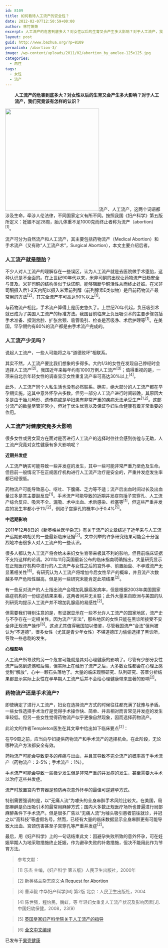 ```yaml
---
id: 8109
title: 如何看待人工流产的安全性？
date: 2012-02-07T12:50:59+00:00
author: 林竹萧萧
excerpt: 人工流产的危害到底多大？对女性以后的生育又会产生多大影响？对于人工流产，我们究竟该有怎样的认识？
layout: post
guid: http://www.bazhua.org/?p=8109
permalink: /abortion-3/
image: /wp-content/uploads/2011/02/abortion_by_amelee-125x125.jpg
categories:
  - 两性
tags:
  - 女性
  - 流产
---
```

<p style="padding-left: 30px;">
  <strong>人工流产的危害到底多大？对女性以后的生育又会产生多大影响？对于人工流产，我们究竟该有怎样的认识？<br /> </strong>
</p>

[<img class="alignright size-full noborder wp-image-1573" title="abortion_by_amelee" src="/wp-content/uploads/2011/02/abortion_by_amelee.jpg" alt="" width="300" height="326" srcset="/wp-content/uploads/2011/02/abortion_by_amelee.jpg 300w, /wp-content/uploads/2011/02/abortion_by_amelee-138x150.jpg 138w, /wp-content/uploads/2011/02/abortion_by_amelee-276x300.jpg 276w" sizes="(max-width: 300px) 100vw, 300px" />](/wp-content/uploads/2011/02/abortion_by_amelee.jpg)流产、人工流产，这两个词语都涉及生命，牵涉人伦法律，不同国家定义有所不同。按照我国《妇产科学》第五版所定义：妊娠不足28周，胎儿体重不足1000克而终止者称为流产（abortion) <sup>[1]</sup>。

流产可分为自然流产和人工流产，其主要包括药物流产（Medical Abortion）和手术流产（又有称“人工流产术”，Surgical Abortion），本文主要介绍后者。

### 人工流产就是堕胎？

不少人对人工流产的理解存在一些误区，认为人工流产就是去医院做手术堕胎，这种认识是不全面的。在上世纪90年代以来，米非司酮的出现让药物流产日趋安全与普及。米非司酮的结构类似于炔诺酮，能够阻断孕酮活性从而终止妊娠。在米非司酮摄入后1-2天内配以摄入米索前列醇（前列腺素E类似物）是目前药物流产最常用的方法<sup>[2]</sup>，其完全流产率可高达90%以上<sup>[1]</sup>。

与药物流产相比，手术流产算得上是历史悠久了。上世纪70年代起，负压吸引术就已成为了美国人工流产的标准方法。我国目前临床上负压吸引术的主要步骤包括手术准备、探测宫腔、扩张宫颈、吸管吸引、检查是否吸净、术后护理等<sup>[1]</sup>。在美国，早孕期约有80%的流产都是由手术流产完成的。

### 人工流产少见吗？

说起人工流产，一些人可能将之与“道德败坏”相联系。
  
其实不然，人工流产要比我们想象的多得多。大约1/3的女性在发现自己停经时会选择人工流产<sup>[2]</sup>。我国近年来每年约有1000万例人工流产<sup>[3]</sup>；值得重视的是，一项来自北京年轻女性的调查显示女性重复流产率可高达30%以上<sup>[4]</sup>。

此外，人工流产同个人私生活也没有必然联系。确实，绝大部分的人工流产都在早孕期实施，这其中意外怀孕占多数。但另一部分人工流产进行时间较晚，其原因大多是由于胎儿畸形、遗传病或是孕妇患有非常严重的疾病无法承受生产<sup>[1,2]</sup>。这部分流产的数量尽管非常小，但对于优生优育以及保证孕妇生命健康有着非常重要的作用。

### 人工流产对健康究竟多大影响

很多女性或男女双方在面对是否进行人工流产的选择时往往会感到彷徨与无助，人工流产究竟对女性健康有多大影响呢？

**近期并发症**

人工流产确实可能导致一些并发症的发生，其中一些可能非常严重乃至危及生命。但目前一般情况下在正规医疗机构进行人工流产治疗是安全的，严重并发症发生率都已经很低。
  
药物流产可能导致恶心、呕吐、下腹痛、乏力等不适；流产后出血时间过长及出血量过多是其主要副反应<sup>[1]</sup>。手术流产可能导致的近期并发症包括子宫穿孔、人工流产综合反应、吸宫不全、漏吸、术中出血、术后感染、栓塞等<sup>[1]</sup>，但这些严重并发症的发生率都小于1%<sup>[2]</sup>，例如子宫穿孔的概率小于0.4%<sup>[5]</sup>。

**中远期影响**

2011年12月8日的《新英格兰医学杂志》有关于流产的文章综述了近年来与人工流产远期影响相关的一些最新临床证据<sup>[2]</sup>。文中列举的许多研究结果可能会十分强烈地冲击很多人对人工流产的一些认识。

很多人都认为人工流产将会给未来妇女生育带来极其不利的影响，但目前临床证据不支持这样的论调。2011年11月英国最新公布的临床指南明确指出，大量研究显示在正规医疗机构中进行的人工流产与女性之后的宫外孕、前置胎盘、不孕或流产无显著相关性<sup>[6]</sup>。有研究认为人工流产将增加今后女性早产的概率，并且流产次数越多早产危险性越高，但是另一些研究未能肯定此项结果<sup>[2]</sup>。

有一些反对流产的人士指出流产会增加乳腺癌发病率，但是根据2003年美国国家癌症机构的一份综述结果来看，这两者间并无关联；此外大量来自欧洲与美国的队列研究均提示人工流产并不增加乳腺癌的易感性<sup>[2]</sup>。

但需要我们特别注意的是，有证据显示在一些不允许人工流产的国家地区，流产史与不孕存在一定相关性。因为流产“非法”，那些地区的女性只能在黑诊所接受不安全非正规流产操作<sup>[6]</sup>。这点尤其值得我国加以借鉴，尽管我国流产“合法”但尚被认为“不道德”，很多女性（尤其是青少年女性）不堪道德压力偷偷选择了黑诊所，导致一些悲剧的发生。

**心理影响**

人工流产所导致的另一个危害可能就是其对心理健康的影响了。尽管有少部分女性流产后感到遗憾和后悔，但实际上在经历了流产之后，大多数女性都会在心理上感觉到“解放”，心中一颗石头落地了。大量的临床观察研究、队列研究、荟萃分析结果都显示实际上女性在孕早期人工流产后并不会给心理健康带来显著的影响<sup>[2]</sup>。

### 药物流产还是手术流产?

即使确定了进行人工流产，妇女在选择流产方式的时候往往都充满了犹豫与矛盾。一些女性选择手术治疗是觉得手术操作快、简单、并且相对而言常见并发症的发生率较低。但另一些女性觉得药物流产似乎更像自然现象，因而选择药物流产。

此论文的作者Templeton医生在其文章中给出如下临床要点<sup>[2]</sup>：

在孕9周之前，应当向孕妇提供药物流产和手术流产的选择机会。在此阶段，无论哪种流产方法都安全有效。

药物流产可能会导致更多的疼痛与出血，并且其导致不完全流产的概率高于手术流产（药物流产：2-5%；手术流产：1%）。

手术流产可能会导致一些极少发生但是非常严重的并发症的发生，甚至需要大手术以治疗这些并发症。

流产时放置宫内节育器是预防再次意外怀孕的最佳可逆避孕方式。

特别需要强调的是，以“无痛人流”为噱头的全身麻醉手术风险比较大。在美国，局部麻醉是负压吸引术的最常用麻醉方式；国内大多数正规医疗场所也普遍进行局部麻醉条件下手术流产。但是很多广告以“无痛人流”为噱头吸引患者前往就诊，并冠之以“高科技”等虚假名号。然而，已经有大量的临床数据显示全身麻醉更有可能导致大出血、宫颈伤害甚至子宫穿孔等严重并发症<sup>[2]</sup>。

最后，用《妇产科学》上的一句话结束此文：因避孕失败所致的意外怀孕，可在妊娠早期人为地采取措施终止妊娠，作为避孕失败的补救措施，但决不能用此作为节育方法。

> 参考文献：
  
> [1] 乐杰 主编，《妇产科学 第五版》人民卫生出版社，2000年
  
> [2] 新英格兰杂志原文:<a href="http://www.nejm.org/doi/full/10.1056/NEJMcp1103639" target="_blank">A Request for Abortion</a>
  
> [3] 曹泽毅 中华妇产科学[M] 第2版 北京：人民卫生出版社，2004
  
> [4] 陈世强，程怡民，魏虹，等 年轻妇女重复人工流产状况及影响因素[J].中国妇幼保健，2008，23(9)
  
> [5] <a href="http://www.rcog.org.uk/files/rcog-corp/Abortion%20guideline_web_1.pdf" target="_blank">英国皇家妇产科学院关于人工流产的指导</a>
  
> [6] <a href="http://www.bazhua.org/2011/12/abortion-2.html" target="_blank">全文中文编译</a>

<div style="display: none">
  <a href='http://getyourexxfriendback.com/' title='how to make your ex want you back'>how to make your ex want you back</a>
</div>

<pre>已发布于<a href="http://www.guokr.com/article/87711/" target="_blank">果壳健康</a></pre>

<div style="display: none">
  zp8497586rq
</div>
